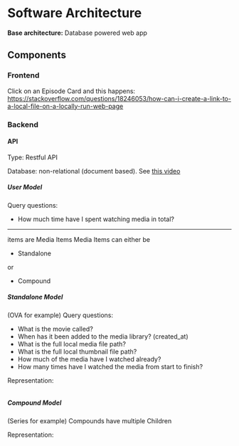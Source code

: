 # Software Architecture

**Base architecture:** Database powered web app

## Components

### Frontend

Click on an Episode Card and this happens: https://stackoverflow.com/questions/18246053/how-can-i-create-a-link-to-a-local-file-on-a-locally-run-web-page

### Backend

#### API

Type: Restful API

Database: non-relational (document based). See [this video](https://youtu.be/5j-xvNtAZQ8)

##### User Model

Query questions:

- How much time have I spent watching media in total?

---

items are Media Items
Media Items can either be

- Standalone

or

- Compound


##### Standalone Model
(OVA for example)
Query questions:

- What is the movie called?
- When has it been added to the media library? (created_at)
- What is the full local media file path?
- What is the full local thumbnail file path?
- How much of the media have I watched already?
- How many times have I watched the media from start to finish?

Representation:
```json

```

##### Compound Model
(Series for example)
Compounds have multiple Children

Representation:
```json
```